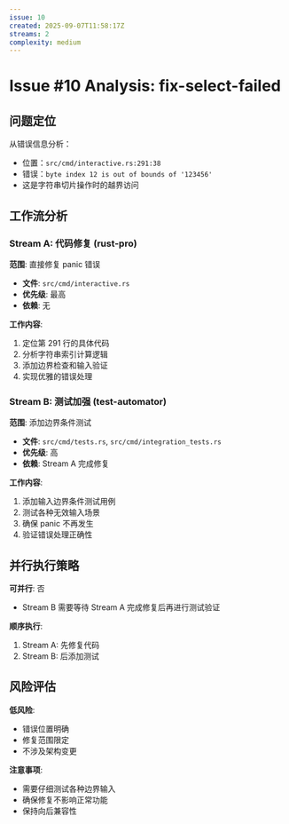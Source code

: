 ```yaml
---
issue: 10
created: 2025-09-07T11:58:17Z
streams: 2
complexity: medium
---
```


# Issue #10 Analysis: fix-select-failed

## 问题定位

从错误信息分析：
- 位置：`src/cmd/interactive.rs:291:38`
- 错误：`byte index 12 is out of bounds of '123456'`
- 这是字符串切片操作时的越界访问

## 工作流分析

### Stream A: 代码修复 (rust-pro)
**范围**: 直接修复 panic 错误
- **文件**: `src/cmd/interactive.rs`
- **优先级**: 最高
- **依赖**: 无

**工作内容**:
1. 定位第 291 行的具体代码
2. 分析字符串索引计算逻辑
3. 添加边界检查和输入验证
4. 实现优雅的错误处理

### Stream B: 测试加强 (test-automator)
**范围**: 添加边界条件测试
- **文件**: `src/cmd/tests.rs`, `src/cmd/integration_tests.rs`
- **优先级**: 高
- **依赖**: Stream A 完成修复

**工作内容**:
1. 添加输入边界条件测试用例
2. 测试各种无效输入场景
3. 确保 panic 不再发生
4. 验证错误处理正确性

## 并行执行策略

**可并行**: 否
- Stream B 需要等待 Stream A 完成修复后再进行测试验证

**顺序执行**:
1. Stream A: 先修复代码
2. Stream B: 后添加测试

## 风险评估

**低风险**: 
- 错误位置明确
- 修复范围限定
- 不涉及架构变更

**注意事项**:
- 需要仔细测试各种边界输入
- 确保修复不影响正常功能
- 保持向后兼容性